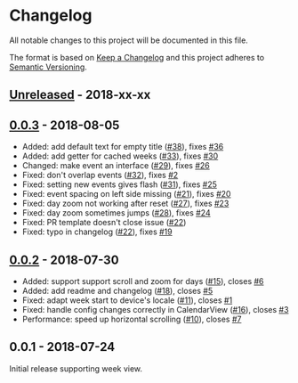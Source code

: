 # Changelog

All notable changes to this project will be documented in this file.

The format is based on [Keep a Changelog](http://keepachangelog.com/en/1.0.0/)
and this project adheres to [Semantic Versioning](http://semver.org/spec/v2.0.0.html).


<!-- Template:
## [Unreleased] - 2018-xx-xx

Optional intro comment.

- Added: Abc ([#](https://github.com/JonasWanke/com.jonaswanke.calendar/pull/)), fixes [#](https://github.com/JonasWanke/com.jonaswanke.calendar/issues/)
- Changed: Abc ([#](https://github.com/JonasWanke/com.jonaswanke.calendar/pull/)), fixes [#](https://github.com/JonasWanke/com.jonaswanke.calendar/issues/)
- Deprecated: Abc ([#](https://github.com/JonasWanke/com.jonaswanke.calendar/pull/)), fixes [#](https://github.com/JonasWanke/com.jonaswanke.calendar/issues/)
- Removed: Abc ([#](https://github.com/JonasWanke/com.jonaswanke.calendar/pull/)), fixes [#](https://github.com/JonasWanke/com.jonaswanke.calendar/issues/)
- Fixed: Abc ([#](https://github.com/JonasWanke/com.jonaswanke.calendar/pull/)), fixes [#](https://github.com/JonasWanke/com.jonaswanke.calendar/issues/)
- Security: Abc ([#](https://github.com/JonasWanke/com.jonaswanke.calendar/pull/)), fixes [#](https://github.com/JonasWanke/com.jonaswanke.calendar/issues/)

 -->


## [Unreleased] - 2018-xx-xx




## [0.0.3] - 2018-08-05

- Added: add default text for empty title ([#38](https://github.com/JonasWanke/com.jonaswanke.calendar/pull/38)), fixes [#36](https://github.com/JonasWanke/com.jonaswanke.calendar/issues/36)
- Added: add getter for cached weeks ([#33](https://github.com/JonasWanke/com.jonaswanke.calendar/pull/33)), fixes [#30](https://github.com/JonasWanke/com.jonaswanke.calendar/issues/30)
- Changed: make event an interface ([#29](https://github.com/JonasWanke/com.jonaswanke.calendar/pull/29)), fixes [#26](https://github.com/JonasWanke/com.jonaswanke.calendar/issues/26)
- Fixed: don't overlap events ([#32](https://github.com/JonasWanke/com.jonaswanke.calendar/pull/32)), fixes [#2](https://github.com/JonasWanke/com.jonaswanke.calendar/issues/2)
- Fixed: setting new events gives flash ([#31](https://github.com/JonasWanke/com.jonaswanke.calendar/pull/31)), fixes [#25](https://github.com/JonasWanke/com.jonaswanke.calendar/issues/25)
- Fixed: event spacing on left side missing ([#21](https://github.com/JonasWanke/com.jonaswanke.calendar/pull/21)), fixes [#20](https://github.com/JonasWanke/com.jonaswanke.calendar/issues/20)
- Fixed: day zoom not working after reset ([#27](https://github.com/JonasWanke/com.jonaswanke.calendar/pull/27)), fixes [#23](https://github.com/JonasWanke/com.jonaswanke.calendar/issues/23)
- Fixed: day zoom sometimes jumps ([#28](https://github.com/JonasWanke/com.jonaswanke.calendar/pull/28)), fixes [#24](https://github.com/JonasWanke/com.jonaswanke.calendar/issues/24)
- Fixed: PR template doesn't close issue ([#22](https://github.com/JonasWanke/com.jonaswanke.calendar/pull/22))
- Fixed: typo in changelog ([#22](https://github.com/JonasWanke/com.jonaswanke.calendar/pull/22)), fixes [#19](https://github.com/JonasWanke/com.jonaswanke.calendar/issues/19)


## [0.0.2] - 2018-07-30

- Added: support support scroll and zoom for days ([#15](https://github.com/JonasWanke/com.jonaswanke.calendar/pull/15)), closes [#6](https://github.com/JonasWanke/com.jonaswanke.calendar/issues/6)
- Added: add readme and changelog ([#18](https://github.com/JonasWanke/com.jonaswanke.calendar/pull/18)), closes [#5](https://github.com/JonasWanke/com.jonaswanke.calendar/issues/5)
- Fixed: adapt week start to device's locale ([#11](https://github.com/JonasWanke/com.jonaswanke.calendar/pull/11)), closes [#1](https://github.com/JonasWanke/com.jonaswanke.calendar/issues/1)
- Fixed: handle config changes correctly in CalendarView ([#16](https://github.com/JonasWanke/com.jonaswanke.calendar/pull/16)), closes [#3](https://github.com/JonasWanke/com.jonaswanke.calendar/issues/3)
- Performance: speed up horizontal scrolling ([#10](https://github.com/JonasWanke/com.jonaswanke.calendar/pull/10)), closes [#7](https://github.com/JonasWanke/com.jonaswanke.calendar/issues/7)


## 0.0.1 - 2018-07-24

Initial release supporting week view.


[Unreleased]: https://github.com/JonasWanke/com.jonaswanke.calendar/compare/v0.0.3...dev
[0.0.3]: https://github.com/JonasWanke/com.jonaswanke.calendar/compare/v0.0.2...v0.0.3
[0.0.2]: https://github.com/JonasWanke/com.jonaswanke.calendar/compare/v0.0.1...v0.0.2
